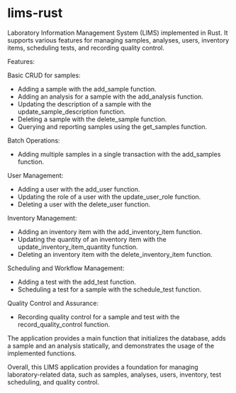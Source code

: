 # lims-rust

Laboratory Information Management System (LIMS) implemented in Rust. It supports various features for managing samples, analyses, users, inventory items, scheduling tests, and recording quality control.

Features:

Basic CRUD for samples:

- Adding a sample with the add_sample function.
- Adding an analysis for a sample with the add_analysis function.
- Updating the description of a sample with the update_sample_description function.
- Deleting a sample with the delete_sample function.
- Querying and reporting samples using the get_samples function.

Batch Operations:
- Adding multiple samples in a single transaction with the add_samples function.

User Management:
- Adding a user with the add_user function.
- Updating the role of a user with the update_user_role function.
- Deleting a user with the delete_user function.

Inventory Management:
- Adding an inventory item with the add_inventory_item function.
- Updating the quantity of an inventory item with the update_inventory_item_quantity function.
- Deleting an inventory item with the delete_inventory_item function.

Scheduling and Workflow Management:
- Adding a test with the add_test function.
- Scheduling a test for a sample with the schedule_test function.

Quality Control and Assurance:
- Recording quality control for a sample and test with the record_quality_control function.

The application provides a main function that initializes the database, adds a sample and an analysis statically, and demonstrates the usage of the implemented functions.

Overall, this LIMS application provides a foundation for managing laboratory-related data, such as samples, analyses, users, inventory, test scheduling, and quality control.
